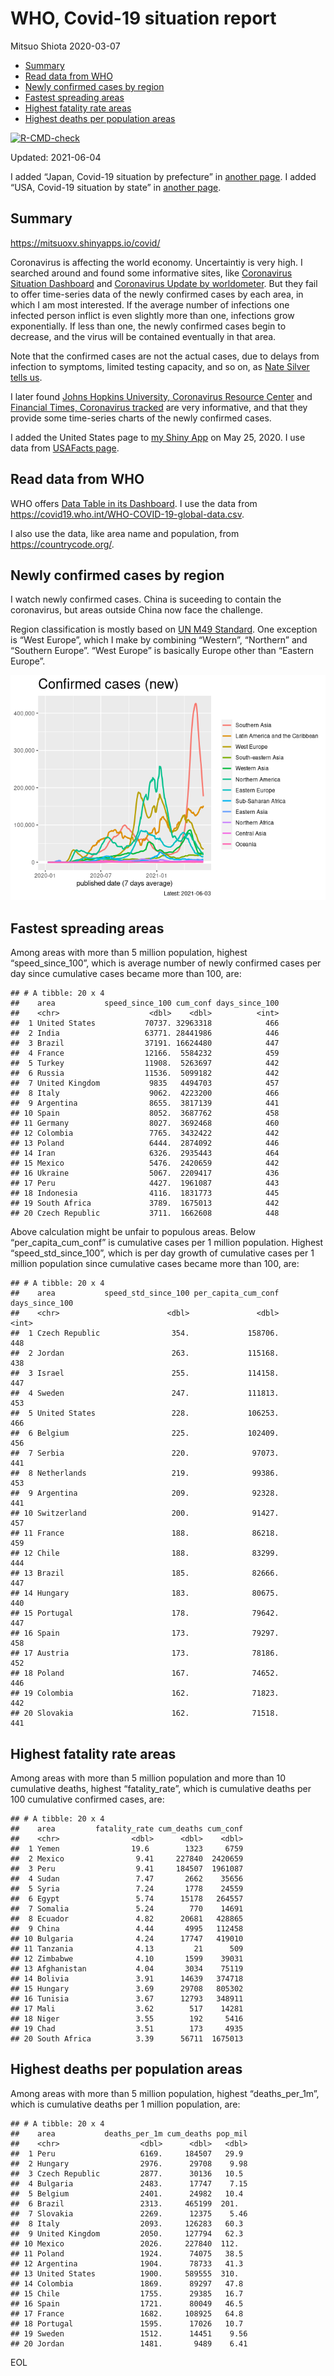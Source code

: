 WHO, Covid-19 situation report
================
Mitsuo Shiota
2020-03-07

-   [Summary](#summary)
-   [Read data from WHO](#read-data-from-who)
-   [Newly confirmed cases by region](#newly-confirmed-cases-by-region)
-   [Fastest spreading areas](#fastest-spreading-areas)
-   [Highest fatality rate areas](#highest-fatality-rate-areas)
-   [Highest deaths per population
    areas](#highest-deaths-per-population-areas)

<!-- badges: start -->

[![R-CMD-check](https://github.com/mitsuoxv/covid/workflows/R-CMD-check/badge.svg)](https://github.com/mitsuoxv/covid/actions)
<!-- badges: end -->

Updated: 2021-06-04

I added “Japan, Covid-19 situation by prefecture” in [another
page](Japan.md). I added “USA, Covid-19 situation by state” in [another
page](USA.md).

## Summary

<https://mitsuoxv.shinyapps.io/covid/>

Coronavirus is affecting the world economy. Uncertaintiy is very high. I
searched around and found some informative sites, like [Coronavirus
Situation
Dashboard](https://who.maps.arcgis.com/apps/opsdashboard/index.html#/c88e37cfc43b4ed3baf977d77e4a0667)
and [Coronavirus Update by
worldometer](https://www.worldometers.info/coronavirus/). But they fail
to offer time-series data of the newly confirmed cases by each area, in
which I am most interested. If the average number of infections one
infected person inflict is even slightly more than one, infections grow
exponentially. If less than one, the newly confirmed cases begin to
decrease, and the virus will be contained eventually in that area.

Note that the confirmed cases are not the actual cases, due to delays
from infection to symptoms, limited testing capacity, and so on, as
[Nate Silver tells
us](https://fivethirtyeight.com/features/coronavirus-case-counts-are-meaningless/).

I later found [Johns Hopkins University, Coronavirus Resource
Center](https://coronavirus.jhu.edu/) and [Financial Times, Coronavirus
tracked](https://www.ft.com/content/a26fbf7e-48f8-11ea-aeb3-955839e06441)
are very informative, and that they provide some time-series charts of
the newly confirmed cases.

I added the United States page to [my Shiny
App](https://mitsuoxv.shinyapps.io/covid/) on May 25, 2020. I use data
from [USAFacts
page](https://usafacts.org/visualizations/coronavirus-covid-19-spread-map/).

## Read data from WHO

WHO offers [Data Table in its Dashboard](https://covid19.who.int/table).
I use the data from
<https://covid19.who.int/WHO-COVID-19-global-data.csv>.

I also use the data, like area name and population, from
<https://countrycode.org/>.

## Newly confirmed cases by region

I watch newly confirmed cases. China is suceeding to contain the
coronavirus, but areas outside China now face the challenge.

Region classification is mostly based on [UN M49
Standard](https://unstats.un.org/unsd/methodology/m49/). One exception
is “West Europe”, which I make by combining “Western”, “Northern” and
“Southern Europe”. “West Europe” is basically Europe other than “Eastern
Europe”.

![](README_files/figure-gfm/chart-1.png)<!-- -->

## Fastest spreading areas

Among areas with more than 5 million population, highest
“speed\_since\_100”, which is average number of newly confirmed cases
per day since cumulative cases became more than 100, are:

    ## # A tibble: 20 x 4
    ##    area           speed_since_100 cum_conf days_since_100
    ##    <chr>                    <dbl>    <dbl>          <int>
    ##  1 United States           70737. 32963318            466
    ##  2 India                   63771. 28441986            446
    ##  3 Brazil                  37191. 16624480            447
    ##  4 France                  12166.  5584232            459
    ##  5 Turkey                  11908.  5263697            442
    ##  6 Russia                  11536.  5099182            442
    ##  7 United Kingdom           9835   4494703            457
    ##  8 Italy                    9062.  4223200            466
    ##  9 Argentina                8655.  3817139            441
    ## 10 Spain                    8052.  3687762            458
    ## 11 Germany                  8027.  3692468            460
    ## 12 Colombia                 7765.  3432422            442
    ## 13 Poland                   6444.  2874092            446
    ## 14 Iran                     6326.  2935443            464
    ## 15 Mexico                   5476.  2420659            442
    ## 16 Ukraine                  5067.  2209417            436
    ## 17 Peru                     4427.  1961087            443
    ## 18 Indonesia                4116.  1831773            445
    ## 19 South Africa             3789.  1675013            442
    ## 20 Czech Republic           3711.  1662608            448

Above calculation might be unfair to populous areas. Below
“per\_capita\_cum\_conf” is cumulative cases per 1 million population.
Highest “speed\_std\_since\_100”, which is per day growth of cumulative
cases per 1 million population since cumulative cases became more than
100, are:

    ## # A tibble: 20 x 4
    ##    area           speed_std_since_100 per_capita_cum_conf days_since_100
    ##    <chr>                        <dbl>               <dbl>          <int>
    ##  1 Czech Republic                354.             158706.            448
    ##  2 Jordan                        263.             115168.            438
    ##  3 Israel                        255.             114158.            447
    ##  4 Sweden                        247.             111813.            453
    ##  5 United States                 228.             106253.            466
    ##  6 Belgium                       225.             102409.            456
    ##  7 Serbia                        220.              97073.            441
    ##  8 Netherlands                   219.              99386.            453
    ##  9 Argentina                     209.              92328.            441
    ## 10 Switzerland                   200.              91427.            457
    ## 11 France                        188.              86218.            459
    ## 12 Chile                         188.              83299.            444
    ## 13 Brazil                        185.              82666.            447
    ## 14 Hungary                       183.              80675.            440
    ## 15 Portugal                      178.              79642.            447
    ## 16 Spain                         173.              79297.            458
    ## 17 Austria                       173.              78186.            452
    ## 18 Poland                        167.              74652.            446
    ## 19 Colombia                      162.              71823.            442
    ## 20 Slovakia                      162.              71518.            441

## Highest fatality rate areas

Among areas with more than 5 million population and more than 10
cumulative deaths, highest “fatality\_rate”, which is cumulative deaths
per 100 cumulative confirmed cases, are:

    ## # A tibble: 20 x 4
    ##    area         fatality_rate cum_deaths cum_conf
    ##    <chr>                <dbl>      <dbl>    <dbl>
    ##  1 Yemen                19.6        1323     6759
    ##  2 Mexico                9.41     227840  2420659
    ##  3 Peru                  9.41     184507  1961087
    ##  4 Sudan                 7.47       2662    35656
    ##  5 Syria                 7.24       1778    24559
    ##  6 Egypt                 5.74      15178   264557
    ##  7 Somalia               5.24        770    14691
    ##  8 Ecuador               4.82      20681   428865
    ##  9 China                 4.44       4995   112458
    ## 10 Bulgaria              4.24      17747   419010
    ## 11 Tanzania              4.13         21      509
    ## 12 Zimbabwe              4.10       1599    39031
    ## 13 Afghanistan           4.04       3034    75119
    ## 14 Bolivia               3.91      14639   374718
    ## 15 Hungary               3.69      29708   805302
    ## 16 Tunisia               3.67      12793   348911
    ## 17 Mali                  3.62        517    14281
    ## 18 Niger                 3.55        192     5416
    ## 19 Chad                  3.51        173     4935
    ## 20 South Africa          3.39      56711  1675013

## Highest deaths per population areas

Among areas with more than 5 million population, highest
“deaths\_per\_1m”, which is cumulative deaths per 1 million population,
are:

    ## # A tibble: 20 x 4
    ##    area           deaths_per_1m cum_deaths pop_mil
    ##    <chr>                  <dbl>      <dbl>   <dbl>
    ##  1 Peru                   6169.     184507   29.9 
    ##  2 Hungary                2976.      29708    9.98
    ##  3 Czech Republic         2877.      30136   10.5 
    ##  4 Bulgaria               2483.      17747    7.15
    ##  5 Belgium                2401.      24982   10.4 
    ##  6 Brazil                 2313.     465199  201.  
    ##  7 Slovakia               2269.      12375    5.46
    ##  8 Italy                  2093.     126283   60.3 
    ##  9 United Kingdom         2050.     127794   62.3 
    ## 10 Mexico                 2026.     227840  112.  
    ## 11 Poland                 1924.      74075   38.5 
    ## 12 Argentina              1904.      78733   41.3 
    ## 13 United States          1900.     589555  310.  
    ## 14 Colombia               1869.      89297   47.8 
    ## 15 Chile                  1755.      29385   16.7 
    ## 16 Spain                  1721.      80049   46.5 
    ## 17 France                 1682.     108925   64.8 
    ## 18 Portugal               1595.      17026   10.7 
    ## 19 Sweden                 1512.      14451    9.56
    ## 20 Jordan                 1481.       9489    6.41

EOL
